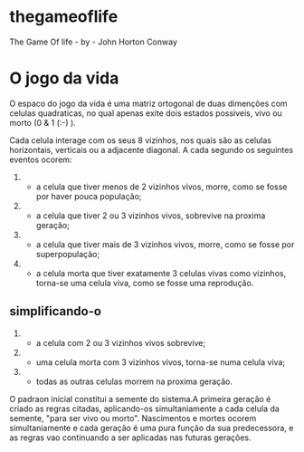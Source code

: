 # thegameoflife
The Game Of life - by - John Horton Conway


# O jogo da vida
O espaco do jogo da vida é  uma matriz ortogonal de duas dimenções com celulas quadraticas, no qual apenas exite dois estados possiveis, vivo ou morto (0 & 1 (:-) ).

Cada celula interage com os seus 8 vizinhos, nos quais são as celulas horizontais, verticais ou a adjacente diagonal.
A cada segundo os seguintes eventos ocorem:

1. - a celula que tiver menos de 2 vizinhos vivos, morre, como se fosse por haver pouca população;
2. - a celula que tiver 2 ou 3 vizinhos vivos, sobrevive na proxima geração;
3. - a celula que tiver mais de 3 vizinhos vivos, morre, como se fosse por superpopulação;
4. - a celula morta que tiver exatamente 3 celulas vivas como vizinhos, torna-se uma celula viva, como se fosse uma reprodução.

## simplificando-o

1. - a celula com 2 ou 3 vizinhos vivos  sobrevive;
2. - uma celula morta com 3 vizinhos vivos, torna-se numa celula viva;
3. - todas as outras celulas morrem na proxima geração.


O padraon inicial constitui a semente do sistema.A primeira geração é criado as regras citadas, aplicando-os simultaniamente a cada celula da semente, "para ser vivo ou morto". Nascimentos e mortes ocorem simultaniamente e cada geração é uma pura função da sua predecessora, e as regras vao continuando a ser aplicadas nas futuras gerações.
